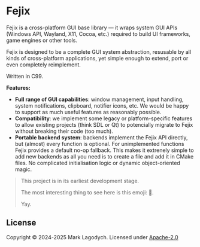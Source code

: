 # Fejix

Fejix is a cross-platform GUI base library
— it wraps system GUI APIs (Windows API, Wayland, X11, Cocoa, etc.)
required to build UI frameworks, game engines or other tools.

Fejix is designed to be a complete GUI system abstraction, resusable by all kinds of cross-platform
applications, yet simple enough to extend, port or even completely reimplement.

Written in C99.

**Features:**

- **Full range of GUI capabilities**:
    window management, input handling, system notifications, clipboard, notifier icons, etc.
    We would be happy to support as much useful features as reasonably possible.
- **Compatibility**:
    we implement some legacy or platform-specific features to allow existing projects
    (think SDL or Qt) to potencially migrate to Fejix without breaking their code (too much).
- **Portable backend system**:
    backends implement the Fejix API directly, but (almost) every function is optional.
    For unimplemented functions Fejix provides a default no-op fallback.
    This makes it extrenely simple to add new backends as all you need is to create a file
    and add it in CMake files. No complicated initialisation logic or dynamic object-oriented
    magic.

> This project is in its earliest development stage.
>
> The most interesting thing to see here is this emoji: 🌸.
>
> Yay.


## License

Copyright © 2024-2025 Mark Lagodych.
Licensed under [Apache-2.0](./LICENSE.txt)
